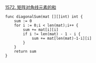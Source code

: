[1572. 矩阵对角线元素的和](https://leetcode-cn.com/problems/matrix-diagonal-sum/)
```golang
func diagonalSum(mat [][]int) int {
    sum := 0
    for i := 0;i < len(mat);i++ {
        sum += mat[i][i]
        if i != len(mat) - 1 - i {
            sum += mat[len(mat)-1-i][i]
        }
    }
    return sum
}
```
